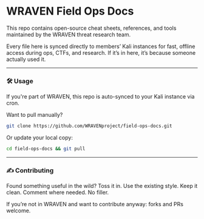 # WRAVEN Field Ops Docs

This repo contains open-source cheat sheets, references, and tools maintained by the WRAVEN threat research team.

Every file here is synced directly to members’ Kali instances for fast, offline access during ops, CTFs, and research. If it’s in here, it’s because someone actually used it.


---

### 🛠 Usage

If you're part of WRAVEN, this repo is auto-synced to your Kali instance via cron.

Want to pull manually?

```bash
git clone https://github.com/WRAVENproject/field-ops-docs.git
```

Or update your local copy:

```bash
cd field-ops-docs && git pull
```


---

### ✍️ Contributing

Found something useful in the wild? Toss it in.
Use the existing style. Keep it clean. Comment where needed. No filler.

If you’re not in WRAVEN and want to contribute anyway: forks and PRs welcome.
